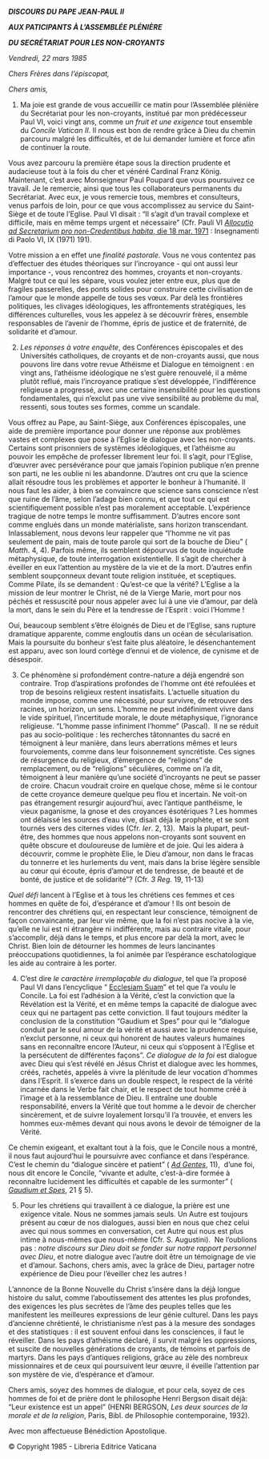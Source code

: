 ***DISCOURS DU PAPE JEAN-PAUL II***

***AUX PATICIPANTS À L’ASSEMBLÉE PLÉNIÈRE***

***DU SECRÉTARIAT POUR LES NON-CROYANTS***

*Vendredi, 22 mars 1985*

*Chers Frères dans l’épiscopat,*

*Chers amis,*

1. Ma joie est grande de vous accueillir ce matin pour l’Assemblée plénière du Secrétariat pour les non-croyants, institué par mon prédécesseur Paul VI, voici vingt ans, comme *un fruit et une exigence* tout ensemble du *Concile Vatican II*. Il nous est bon de rendre grâce à Dieu du chemin parcouru malgré les difficultés, et de lui demander lumière et force afin de continuer la route.

Vous avez parcouru la première étape sous la direction prudente et audacieuse tout à la fois du cher et vénéré Cardinal Franz König. Maintenant, c’est avec Monseigneur Paul Poupard que vous poursuivez ce travail. Je le remercie, ainsi que tous les collaborateurs permanents du Secrétariat. Avec eux, je vous remercie tous, membres et consulteurs, venus parfois de loin, pour ce que vous accomplissez au service du Saint-Siège et de toute l’Eglise. Paul VI disait : “Il s’agit d’un travail complexe et difficile, mais en même temps urgent et nécessaire” (Cfr. Pauli VI [*Allocutio ad Secretarium pro non-Credentibus habita*, die 18 mar. 1971](/content/paul-vi/fr/speeches/1971/march/documents/hf_p-vi_spe_19710318_non-credenti.html) : Insegnamenti di Paolo VI, IX (1971) 191).

Votre mission a en effet une *finalité pastorale*. Vous ne vous contentez pas d’effectuer des études théoriques sur l’incroyance - qui ont aussi leur importance -, vous rencontrez des hommes, croyants et non-croyants. Malgré tout ce qui les sépare, vous voulez jeter entre eux, plus que de fragiles passerelles, des ponts solides pour construire cette civilisation de l’amour que le monde appelle de tous ses vœux. Par delà les frontières politiques, les clivages idéologiques, les affrontements stratégiques, les différences culturelles, vous les appelez à se découvrir frères, ensemble responsables de l’avenir de l’homme, épris de justice et de fraternité, de solidarité et d’amour.

2. *Les réponses à votre enquête*, des Conférences épiscopales et des Universités catholiques, de croyants et de non-croyants aussi, que nous pouvons lire dans votre revue Athéisme et Dialogue en témoignent : en vingt ans, l’athéisme idéologique ne s’est guère renouvelé, il a même plutôt reflué, mais l’incroyance pratique s’est développée, l’indifférence religieuse a progressé, avec une certaine insensibilité pour les questions fondamentales, qui n’exclut pas une vive sensibilité au problème du mal, ressenti, sous toutes ses formes, comme un scandale.

Vous offrez au Pape, au Saint-Siège, aux Conférences épiscopales, une aide de première importance pour donner une réponse aux problèmes vastes et complexes que pose à l’Eglise le dialogue avec les non-croyants. Certains sont prisonniers de systèmes idéologiques, et l’athéisme au pouvoir les empêche de professer librement leur foi. Il s’agit, pour l’Eglise, d’œuvrer avec persévérance pour que jamais l’opinion publique n’en prenne son parti, ne les oublie ni les abandonne. D’autres ont cru que la science allait résoudre tous les problèmes et apporter le bonheur à l’humanité. Il nous faut les aider, à bien se convaincre que science sans conscience n’est que ruine de l’âme, selon l’adage bien connu, et que tout ce qui est scientifiquement possible n’est pas moralement acceptable. L’expérience tragique de notre temps le montre suffisamment. D’autres encore sont comme englués dans un monde matérialiste, sans horizon transcendant. Inlassablement, nous devons leur rappeler que “l’homme ne vit pas seulement de pain, mais de toute parole qui sort de la bouche de Dieu” ( *Matth*. 4, 4). Parfois même, ils semblent dépourvus de toute inquiétude métaphysique, de toute interrogation existentielle. Il s’agit de chercher à éveiller en eux l’attention au mystère de la vie et de la mort. D’autres enfin semblent soupçonneux devant toute religion instituée, et sceptiques. Comme Pilate, ils se demandent : Qu’est-ce que la vérité? L’Eglise a la mission de leur montrer le Christ, né de la Vierge Marie, mort pour nos péchés et ressuscité pour nous appeler avec lui à une vie d’amour, par delà la mort, dans le sein du Père et la tendresse de l’Esprit : voici l’Homme !

Oui, beaucoup semblent s’être éloignés de Dieu et de l’Eglise, sans rupture dramatique apparente, comme engloutis dans un océan de sécularisation. Mais la poursuite du bonheur s’est faite plus aléatoire, le désenchantement est apparu, avec son lourd cortège d’ennui et de violence, de cynisme et de désespoir.

3. Ce phénomène si profondément contre-nature a déjà engendré son contraire. Trop d’aspirations profondes de l’homme ont été refoulées et trop de besoins religieux restent insatisfaits. L’actuelle situation du monde impose, comme une nécessité, pour survivre, de retrouver des racines, un horizon, un sens. L’homme ne peut indéfiniment vivre dans le vide spirituel, l’incertitude morale, le doute métaphysique, l’ignorance religieuse. “L’homme passe infiniment l’homme” (Pascal).  Il ne se réduit pas au socio-politique : les recherches tâtonnantes du sacré en témoignent à leur manière, dans leurs aberrations mêmes et leurs fourvoiements, comme dans leur foisonnement syncrétiste. Ces signes de résurgence du religieux, d’émergence de “religions” de remplacement, ou de “religions” séculières, comme on l’a dit, témoignent à leur manière qu’une société d’incroyants ne peut se passer de croire. Chacun voudrait croire en quelque chose, même si le contour de cette croyance demeure quelque peu flou et incertain. Ne voit-on pas étrangement resurgir aujourd’hui, avec l’antique panthéisme, le vieux paganisme, la gnose et des croyances ésotériques ? Les hommes ont délaissé les sources d’eau vive, disait déjà le prophète, et se sont tournés vers des citernes vides (Cfr. *Ier*. 2, 13).  Mais la plupart, peut-être, des hommes que nous appelons non-croyants sont souvent en quête obscure et douloureuse de lumière et de joie. Qui les aidera à découvrir, comme le prophète Elie, le Dieu d’amour, non dans le fracas du tonnerre et les hurlements du vent, mais dans la brise légère sensible au cœur qui écoute, épris d’amour et de tendresse, de beauté et de bonté, de justice et de solidarité”? (Cfr. *3 Reg.* 19, 11-13)

*Quel défi* lancent à l’Eglise et à tous les chrétiens ces femmes et ces hommes en quête de foi, d’espérance et d’amour ! Ils ont besoin de rencontrer des chrétiens qui, en respectant leur conscience, témoignent de façon convaincante, par leur vie même, que la foi n’est pas nocive à la vie, qu’elle ne lui est ni étrangère ni indifférente, mais au contraire vitale, pour s’accomplir, déjà dans le temps, et plus encore par delà la mort, avec le Christ. Bien loin de détourner les hommes de leurs lancinantes préoccupations quotidiennes, la foi animée par l’espérance eschatologique les aide au contraire à les porter.

4. C’est dire *le caractère irremplaçable du dialogue*, tel que l’a proposé Paul VI dans l’encyclique “ [Ecclesiam Suam](/content/paul-vi/fr/encyclicals/documents/hf_p-vi_enc_06081964_ecclesiam.html)” et tel que l’a voulu le Concile. La foi est l’adhésion à la Vérité, c’est la conviction que la Révélation est la Vérité, et en même temps la capacité de dialogue avec ceux qui ne partagent pas cette conviction. Il faut toujours méditer la conclusion de la constitution “Gaudium et Spes” pour qui le “dialogue conduit par le seul amour de la vérité et aussi avec la prudence requise, n’exclut personne, ni ceux qui honorent de hautes valeurs humaines sans en reconnaître encore l’Auteur, ni ceux qui s’opposent à l’Eglise et la persécutent de différentes façons”. *Ce dialogue de la foi* est dialogue avec Dieu qui s’est révélé en Jésus Christ et dialogue avec les hommes, créés, rachetés, appelés à vivre la plénitude de leur vocation d’hommes dans l’Esprit. Il s’exerce dans un double respect, le respect de la vérité incarnée dans le Verbe fait chair, et le respect de tout homme créé à l’image et à la ressemblance de Dieu. Il entraîne une double responsabilité, envers la Vérité que tout homme a le devoir de chercher sincèrement, et de suivre loyalement lorsqu’il l’a trouvée, et envers les hommes eux-mêmes devant qui nous avons le devoir de témoigner de la Vérité.

Ce chemin exigeant, et exaltant tout à la fois, que le Concile nous a montré, il nous faut aujourd’hui le poursuivre avec confiance et dans l’espérance. C’est le chemin du “dialogue sincère et patient” ( *[Ad Gentes](http://localhost/archive/hist_councils/ii_vatican_council/documents/vat-ii_decree_19651207_ad-gentes_fr.html)*, 11),  d’une foi, nous dit encore le Concile, “vivante et adulte, c’est-à-dire formée à reconnaître lucidement les difficultés et capable de les surmonter” ( *[Gaudium et Spes](http://localhost/archive/hist_councils/ii_vatican_council/documents/vat-ii_cons_19651207_gaudium-et-spes_fr.html)*, 21 § 5).

5. Pour les chrétiens qui travaillent à ce dialogue, la prière est une exigence vitale. Nous ne sommes jamais seuls. Un Autre est toujours présent au cœur de nos dialogues, aussi bien en nous que chez celui avec qui nous sommes en conversation, cet Autre qui nous est plus intime à nous-mêmes que nous-même (Cfr. S. Augustini).  Ne l’oublions pas : *notre discours sur Dieu doit se fonder sur notre rapport personnel avec Dieu*, et notre dialogue avec l’autre doit être un témoignage de vie et d’amour. Sachons, chers amis, avec la grâce de Dieu, partager notre expérience de Dieu pour l’éveiller chez les autres !

L’annonce de la Bonne Nouvelle du Christ s’insère dans la déjà longue histoire du salut, comme l’aboutissement des attentes les plus profondes, des exigences les plus secrètes de l’âme des peuples telles que les manifestent les meilleures expressions de leur génie culturel. Dans les pays d’ancienne chrétienté, le christianisme n’est pas à la mesure des sondages et des statistiques : il est souvent enfoui dans les consciences, il faut le réveiller. Dans les pays d’athéisme déclaré, il survit malgré les oppressions, et suscite de nouvelles générations de croyants, de témoins et parfois de martyrs. Dans les pays d’antiques religions, grâce au zèle des nombreux missionnaires et de ceux qui poursuivent leur œuvre, il éveille l’attention par son mystère de vie, d’espérance et d’amour.

Chers amis, soyez des hommes de dialogue, et pour cela, soyez de ces hommes de foi et de prière dont le philosophe Henri Bergson disait déjà: “Leur existence est un appel” (HENRI BERGSON, *Les deux sources de la morale et de la religion*, Paris, Bibl. de Philosophie contemporaine, 1932).

Avec mon affectueuse Bénédiction Apostolique.

© Copyright 1985 - Libreria Editrice Vaticana